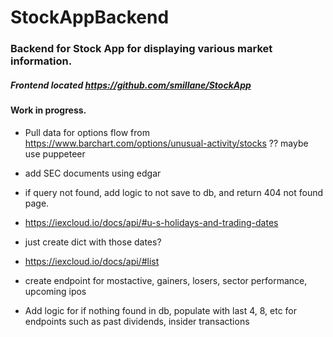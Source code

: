 # StockAppBackend
### Backend for Stock App for displaying various market information.

##### Frontend located https://github.com/smillane/StockApp

#### Work in progress.




- Pull data for options flow from https://www.barchart.com/options/unusual-activity/stocks ?? maybe use puppeteer

- add SEC documents using edgar

- if query not found, add logic to not save to db, and return 404 not found page.

- https://iexcloud.io/docs/api/#u-s-holidays-and-trading-dates
- just create dict with those dates?

- https://iexcloud.io/docs/api/#list
- create endpoint for mostactive, gainers, losers, sector performance, upcoming ipos

- Add logic for if nothing found in db, populate with last 4, 8, etc for endpoints such as past dividends, insider transactions